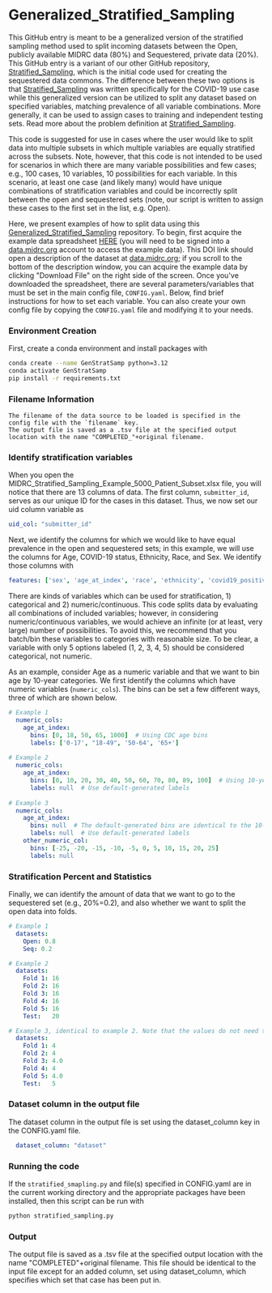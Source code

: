 # Generalized_Stratified_Sampling

This GitHub entry is meant to be a generalized version of the stratified sampling method used to split incoming datasets between the Open, publicly available MIDRC data (80%) and Sequestered, private data (20%).  This GitHub entry is a variant of our other GitHub repository, [Stratified_Sampling](https://github.com/MIDRC/Stratified_Sampling), which is the initial code used for creating the sequestered data commons.  The difference between these two options is that [Stratified_Sampling](https://github.com/MIDRC/Stratified_Sampling) was written specifically for the COVID-19 use case while this generalized version can be utilized to split any dataset based on specified variables, matching prevalence of all variable combinations.  More generally, it can be used to assign cases to training and independent testing sets.  Read more about the problem definition at [Stratified_Sampling](https://github.com/MIDRC/Stratified_Sampling).

This code is suggested for use in cases where the user would like to split data into multiple subsets in which multiple variables are equally stratified across the subsets.  Note, however, that this code is not intended to be used for scenarios in which there are many variable possibilities and few cases; e.g., 100 cases, 10 variables, 10 possibilities for each variable.  In this scenario, at least one case (and likely many) would have unique combinations of stratification variables and could be incorrectly split between the open and sequestered sets (note, our script is written to assign these cases to the first set in the list, e.g. Open).

Here, we present examples of how to split data using this [Generalized_Stratified_Sampling](https://github.com/MIDRC/Generalized_Stratified_Sampling) repository.  To begin, first acquire the example data spreadsheet [HERE](https://doi.org/10.60701/P67C-YW55) (you will need to be signed into a [data.midrc.org](https://data.midrc.org) account to access the example data).  This DOI link should open a description of the dataset at [data.midrc.org](https://data.midrc.org); if you scroll to the bottom of the description window, you can acquire the example data by clicking "Download File" on the right side of the screen.  Once you've downloaded the spreadsheet, there are several parameters/variables that must be set in the main config file, `CONFIG.yaml`.  Below, find brief instructions for how to set each variable. You can also create your own config file by copying the `CONFIG.yaml` file and modifying it to your needs.
### Environment Creation
First, create a conda environment and install packages with 
```bash
conda create --name GenStratSamp python=3.12
conda activate GenStratSamp
pip install -r requirements.txt
```

### Filename Information
```
The filename of the data source to be loaded is specified in the config file with the `filename` key.
The output file is saved as a .tsv file at the specified output location with the name "COMPLETED_"+original filename.
```

### Identify stratification variables
When you open the MIDRC_Stratified_Sampling_Example_5000_Patient_Subset.xlsx file, you will notice that there are 13 columns of data.  The first column, `submitter_id`, serves as our unique ID for the cases in this dataset.  Thus, we now set our uid column variable as
```yaml
uid_col: "submitter_id"
```

Next, we identify the columns for which we would like to have equal prevalence in the open and sequestered sets; in this example, we will use the columns for Age, COVID-19 status, Ethnicity, Race, and Sex.  We identify those columns with 
```yaml
features: ['sex', 'age_at_index', 'race', 'ethnicity', 'covid19_positive']
```

There are kinds of variables which can be used for stratification, 1) categorical and 2) numeric/continuous.  This code splits data by evaluating all combinations of included variables; however, in considering numeric/continuous variables, we would achieve an infinite (or at least, very large) number of possibilities.  To avoid this, we recommend that you batch/bin these variables to categories with reasonable size.  To be clear, a variable with only 5 options labeled (1, 2, 3, 4, 5) should be considered categorical, not numeric.  

As an example, consider Age as a numeric variable and that we want to bin age by 10-year categories.  We first identify the columns which have numeric variables (`numeric_cols`).  The bins can be set a few different ways, three of which are shown below.
```yaml
# Example 1
  numeric_cols:
    age_at_index:
      bins: [0, 18, 50, 65, 1000]  # Using CDC age bins
      labels: ['0-17', "18-49", '50-64', '65+']
      
# Example 2
  numeric_cols:
    age_at_index:
      bins: [0, 10, 20, 30, 40, 50, 60, 70, 80, 89, 100]  # Using 10-year age bins
      labels: null  # Use default-generated labels
      
# Example 3      
  numeric_cols:
    age_at_index:
      bins: null  # The default-generated bins are identical to the 10-year age bins above
      labels: null  # Use default-generated labels
    other_numeric_col:
      bins: [-25, -20, -15, -10, -5, 0, 5, 10, 15, 20, 25]
      labels: null
```

### Stratification Percent and Statistics
Finally, we can identify the amount of data that we want to go to the sequestered set (e.g., 20%=0.2), and also whether we want to split the open data into folds.
```yaml
# Example 1
  datasets:
    Open: 0.8
    Seq: 0.2

# Example 2
  datasets:
    Fold 1: 16
    Fold 2: 16
    Fold 3: 16
    Fold 4: 16
    Fold 5: 16
    Test:   20

# Example 3, identical to example 2. Note that the values do not need to add up to 1 or 100.
  datasets:
    Fold 1: 4
    Fold 2: 4
    Fold 3: 4.0
    Fold 4: 4
    Fold 5: 4.0
    Test:   5
```

### Dataset column in the output file
The dataset column in the output file is set using the dataset_column key in the CONFIG.yaml file.
```yaml
  dataset_column: "dataset"
```

### Running the code
If the `stratified_smapling.py` and file(s) specified in CONFIG.yaml are in the current working directory and the appropriate packages have been installed, then this script can be run with 
```bash
python stratified_sampling.py
```

### Output
The output file is saved as a .tsv file at the specified output location with the name "COMPLETED"+original filename.  This file should be identical to the input file except for an added column, set using dataset_column, which specifies which set that case has been put in.  
